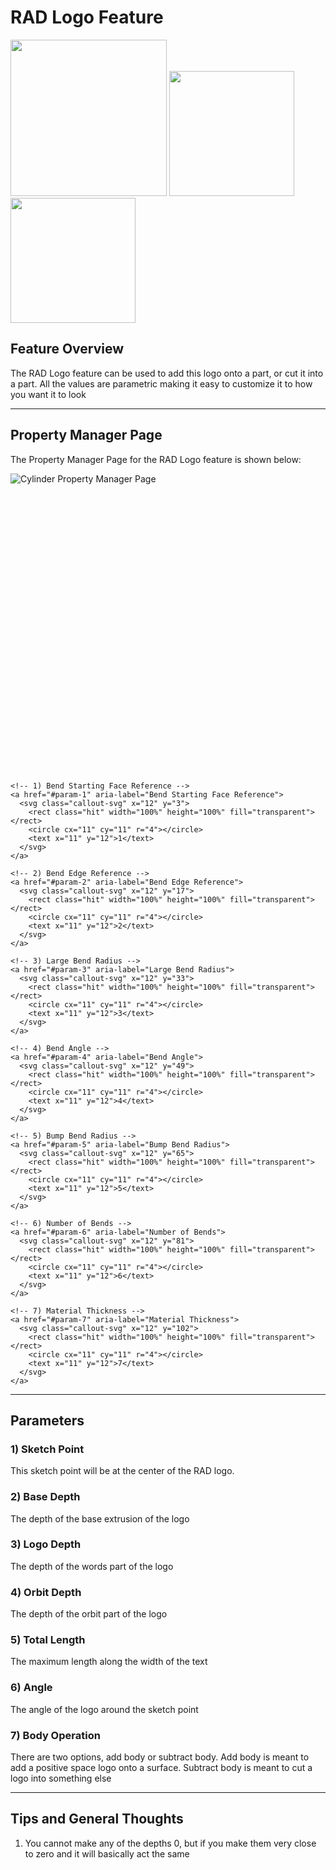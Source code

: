 # RAD Logo Feature

<p align="left">
  <img src="https://tamu-edu.github.io/rad_lab_rad_cad_documentation/demo-images/rad-logo1.png" width="250">
  <img src="https://tamu-edu.github.io/rad_lab_rad_cad_documentation/demo-images/rad-logo2.png" width="200">
  <img src="https://tamu-edu.github.io/rad_lab_rad_cad_documentation/demo-images/rad-logo3.png" width="200">
</p>

## Feature Overview

The RAD Logo feature can be used to add this logo onto a part, or cut it into a part. All the values are parametric making it easy to customize it to how you want it to look

---

## Property Manager Page

The Property Manager Page for the RAD Logo feature is shown below:

<div class="image-annot"
     style="--image-max-width: 225px;
            --overlay-width: 500px;
            --callout-size: 22px;
            --callout-stroke: 2px;
            --callout-font-size: 6px;
            --callout-stroke-color: red;
            --callout-text-color: red;
            --callout-stroke-hover: blue;
            --callout-text-hover: blue;">
  <img src="https://tamu-edu.github.io/rad_lab_rad_cad_documentation/images/RAD-logo-pmp.png" alt="Cylinder Property Manager Page">

  <!-- Scalable overlay aligned to the image -->
  <svg viewBox="0 0 120 110" preserveAspectRatio="xMidYMid meet" aria-hidden="true">

    <!-- 1) Bend Starting Face Reference -->
    <a href="#param-1" aria-label="Bend Starting Face Reference">
      <svg class="callout-svg" x="12" y="3">
        <rect class="hit" width="100%" height="100%" fill="transparent"></rect>
        <circle cx="11" cy="11" r="4"></circle>
        <text x="11" y="12">1</text>
      </svg>
    </a>

    <!-- 2) Bend Edge Reference -->
    <a href="#param-2" aria-label="Bend Edge Reference">
      <svg class="callout-svg" x="12" y="17">
        <rect class="hit" width="100%" height="100%" fill="transparent"></rect>
        <circle cx="11" cy="11" r="4"></circle>
        <text x="11" y="12">2</text>
      </svg>
    </a>

    <!-- 3) Large Bend Radius -->
    <a href="#param-3" aria-label="Large Bend Radius">
      <svg class="callout-svg" x="12" y="33">
        <rect class="hit" width="100%" height="100%" fill="transparent"></rect>
        <circle cx="11" cy="11" r="4"></circle>
        <text x="11" y="12">3</text>
      </svg>
    </a>

    <!-- 4) Bend Angle -->
    <a href="#param-4" aria-label="Bend Angle">
      <svg class="callout-svg" x="12" y="49">
        <rect class="hit" width="100%" height="100%" fill="transparent"></rect>
        <circle cx="11" cy="11" r="4"></circle>
        <text x="11" y="12">4</text>
      </svg>
    </a>

    <!-- 5) Bump Bend Radius -->
    <a href="#param-5" aria-label="Bump Bend Radius">
      <svg class="callout-svg" x="12" y="65">
        <rect class="hit" width="100%" height="100%" fill="transparent"></rect>
        <circle cx="11" cy="11" r="4"></circle>
        <text x="11" y="12">5</text>
      </svg>
    </a>

    <!-- 6) Number of Bends -->
    <a href="#param-6" aria-label="Number of Bends">
      <svg class="callout-svg" x="12" y="81">
        <rect class="hit" width="100%" height="100%" fill="transparent"></rect>
        <circle cx="11" cy="11" r="4"></circle>
        <text x="11" y="12">6</text>
      </svg>
    </a>

    <!-- 7) Material Thickness -->
    <a href="#param-7" aria-label="Material Thickness">
      <svg class="callout-svg" x="12" y="102">
        <rect class="hit" width="100%" height="100%" fill="transparent"></rect>
        <circle cx="11" cy="11" r="4"></circle>
        <text x="11" y="12">7</text>
      </svg>
    </a>

  </svg>
</div>

---

## Parameters

### <a id="param-1"></a>1) Sketch Point

This sketch point will be at the center of the RAD logo.

### <a id="param-2"></a>2) Base Depth

The depth of the base extrusion of the logo

### <a id="param-3"></a>3) Logo Depth

The depth of the words part of the logo

### <a id="param-4"></a>4) Orbit Depth

The depth of the orbit part of the logo

### <a id="param-5"></a>5) Total Length

The maximum length along the width of the text

### <a id="param-6"></a>6) Angle

The angle of the logo around the sketch point

### <a id="param-7"></a>7) Body Operation

There are two options, add body or subtract body. Add body is meant to add a positive space logo onto a surface. Subtract body is meant to cut a logo into something else

---

## Tips and General Thoughts

1. You cannot make any of the depths 0, but if you make them very close to zero and it will basically act the same
